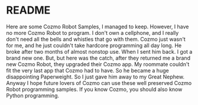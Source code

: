 # README
Here are some Cozmo Robot Samples, I managed to keep. However, I have no more Cozmo Robot to program. I don't own a cellphone, and I really don't need all the bells and whistles that go with them. Cozmo just wasn't for me, and he just couldn't take hardcore programming all day long. He broke after two months of almost nonstop use. When I sent him back. I got a brand new one. But, but here was the catch, after they returned me a brand new Cozmo Robot, they upgraded their Cozmo app. My roommate couldn't fit the very last app that Cozmo had to have. So he became a huge disappointing Paperweight. So I just gave him away to my Great Nephew. Anyway I hope future lovers of Cozmo can use these well preserved Cozmo Robot programming samples. If you know Cozmo, you should also know Python programming. 
